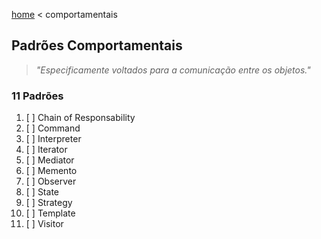 [home](../README.md) < comportamentais 

## Padrões Comportamentais

>_"Especificamente voltados para a comunicação entre os objetos."_

### 11 Padrões

1. [ ] Chain of Responsability
2. [ ] Command
3. [ ] Interpreter
4. [ ] Iterator
5. [ ] Mediator
6. [ ] Memento
7. [ ] Observer
8. [ ] State
9. [ ] Strategy
10. [ ] Template
11. [ ] Visitor
